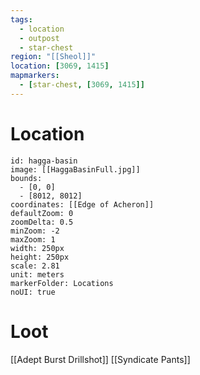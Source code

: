 ```yaml
---
tags:
  - location
  - outpost
  - star-chest
region: "[[Sheol]]"
location: [3069, 1415]
mapmarkers:
  - [star-chest, [3069, 1415]]
---
```

# Location
```leaflet
id: hagga-basin
image: [[HaggaBasinFull.jpg]]
bounds:
  - [0, 0]
  - [8012, 8012]
coordinates: [[Edge of Acheron]]
defaultZoom: 0
zoomDelta: 0.5
minZoom: -2
maxZoom: 1
width: 250px
height: 250px
scale: 2.81
unit: meters
markerFolder: Locations
noUI: true
```
# Loot
[[Adept Burst Drillshot]]
[[Syndicate Pants]]